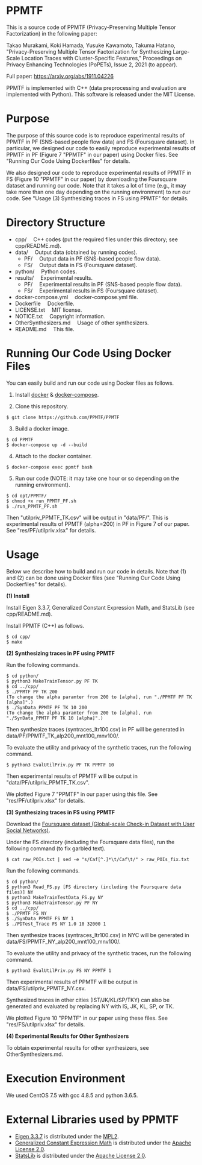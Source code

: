 # PPMTF
This is a source code of PPMTF (Privacy-Preserving Multiple Tensor Factorization) in the following paper: 

Takao Murakami, Koki Hamada, Yusuke Kawamoto, Takuma Hatano, "Privacy-Preserving Multiple Tensor Factorization for Synthesizing Large-Scale Location Traces with Cluster-Specific Features," Proceedings on Privacy Enhancing Technologies (PoPETs), Issue 2, 2021 (to appear).

Full paper: https://arxiv.org/abs/1911.04226

PPMTF is implemented with C++ (data preprocessing and evaluation are implemented with Python). This software is released under the MIT License.

# Purpose

The purpose of this source code is to reproduce experimental results of PPMTF in PF (SNS-based people flow data) and FS (Foursquare dataset). In particular, we designed our code to easily reproduce experimental results of PPMTF in PF (Figure 7 "PPMTF" in our paper) using Docker files. See "Running Our Code Using Dockerfiles" for details. 

We also designed our code to reproduce experimental results of PPMTF in FS (Figure 10 "PPMTF" in our paper) by downloading the Foursquare dataset and running our code. Note that it takes a lot of time (e.g., it may take more than one day depending on the running environment) to run our code. See "Usage (3) Synthesizing traces in FS using PPMTF" for details.

# Directory Structure
- cpp/			&emsp;C++ codes (put the required files under this directory; see cpp/README.md).
- data/			&emsp;Output data (obtained by running codes).
  - PF/			&emsp;Output data in PF (SNS-based people flow data).
  - FS/			&emsp;Output data in FS (Foursquare dataset).
- python/		&emsp;Python codes.
- results/		&emsp;Experimental results.
  - PF/			&emsp;Experimental results in PF (SNS-based people flow data).
  - FS/			&emsp;Experimental results in FS (Foursquare dataset).
- docker-compose.yml		&emsp;docker-compose.yml file.
- Dockerfile		&emsp;Dockerfile.
- LICENSE.txt		&emsp;MIT license.
- NOTICE.txt		&emsp;Copyright information.
- OtherSynthesizers.md	&emsp;Usage of other synthesizers.
- README.md		&emsp;This file.

# Running Our Code Using Docker Files

You can easily build and run our code using Docker files as follows.

1. Install [docker](https://docs.docker.com/get-docker/) & [docker-compose](https://docs.docker.jp/compose/install.html).

2. Clone this repository.
```
$ git clone https://github.com/PPMTF/PPMTF
```

3. Build a docker image.
```
$ cd PPMTF
$ docker-compose up -d --build
```

4. Attach to the docker container.
```
$ docker-compose exec ppmtf bash
```

5. Run our code (NOTE: it may take one hour or so depending on the running environment).
```
$ cd opt/PPMTF/
$ chmod +x run_PPMTF_PF.sh
$ ./run_PPMTF_PF.sh
```

Then "utilpriv_PPMTF_TK.csv" will be output in "data/PF/". This is experimental results of PPMTF (alpha=200) in PF in Figure 7 of our paper. See "res/PF/utilpriv.xlsx" for details.

# Usage

Below we describe how to build and run our code in details. Note that (1) and (2) can be done using Docker files (see "Running Our Code Using Dockerfiles" for details).

**(1) Install**

Install Eigen 3.3.7, Generalized Constant Expression Math, and StatsLib (see cpp/README.md).

Install PPMTF (C++) as follows.
```
$ cd cpp/
$ make
```

**(2) Synthesizing traces in PF using PPMTF**

Run the following commands.

```
$ cd python/
$ python3 MakeTrainTensor.py PF TK
$ cd ../cpp/
$ ./PPMTF PF TK 200
(To change the alpha paramter from 200 to [alpha], run "./PPMTF PF TK [alpha]".)
$ ./SynData_PPMTF PF TK 10 200
(To change the alpha paramter from 200 to [alpha], run "./SynData_PPMTF PF TK 10 [alpha]".)
```

Then synthesize traces (syntraces_Itr100.csv) in PF will be generated in data/PF/PPMTF_TK_alp200_mnt100_mnv100/.

To evaluate the utility and privacy of the synthetic traces, run the following command.

```
$ python3 EvalUtilPriv.py PF TK PPMTF 10
```

Then experimental results of PPMTF will be output in "data/PF/utilpriv_PPMTF_TK.csv".

We plotted Figure 7 "PPMTF" in our paper using this file. See "res/PF/utilpriv.xlsx" for details.

**(3) Synthesizing traces in FS using PPMTF**

Download the [Foursquare dataset (Global-scale Check-in Dataset with User Social Networks)](https://sites.google.com/site/yangdingqi/home/foursquare-dataset).

Under the FS directory (including the Foursquare data files), run the following command (to fix garbled text).

```
$ cat raw_POIs.txt | sed -e "s/Caf[^.]*\t/Caf\t/" > raw_POIs_fix.txt
```

Run the following commands.

```
$ cd python/
$ python3 Read_FS.py [FS directory (including the Foursquare data files)] NY
$ python3 MakeTrainTestData_FS.py NY
$ python3 MakeTrainTensor.py PF NY
$ cd ../cpp/
$ ./PPMTF FS NY
$ ./SynData_PPMTF FS NY 1
$ ./PDTest_Trace FS NY 1.0 10 32000 1
```

Then synthesize traces (syntraces_Itr100.csv) in NYC will be generated in data/FS/PPMTF_NY_alp200_mnt100_mnv100/.

To evaluate the utility and privacy of the synthetic traces, run the following command.

```
$ python3 EvalUtilPriv.py FS NY PPMTF 1
```

Then experimental results of PPMTF will be output in data/FS/utilpriv_PPMTF_NY.csv.

Synthesized traces in other cities (IST/JK/KL/SP/TKY) can also be generated and evaluated by replacing NY with IS, JK, KL, SP, or TK.

We plotted Figure 10 "PPMTF" in our paper using these files. See "res/FS/utilpriv.xlsx" for details.

**(4) Experimental Results for Other Synthesizers**

To obtain experimental results for other synthesizers, see OtherSynthesizers.md.

# Execution Environment
We used CentOS 7.5 with gcc 4.8.5 and python 3.6.5.

# External Libraries used by PPMTF
- [Eigen 3.3.7](http://eigen.tuxfamily.org/index.php?title=Main_Page) is distributed under the [MPL2](https://www.mozilla.org/en-US/MPL/2.0/).
- [Generalized Constant Expression Math](https://www.kthohr.com/gcem.html) is distributed under the [Apache License 2.0](https://github.com/kthohr/stats/blob/master/LICENSE).
- [StatsLib](https://www.kthohr.com/statslib.html) is distributed under the [Apache License 2.0](https://github.com/kthohr/stats/blob/master/LICENSE).
